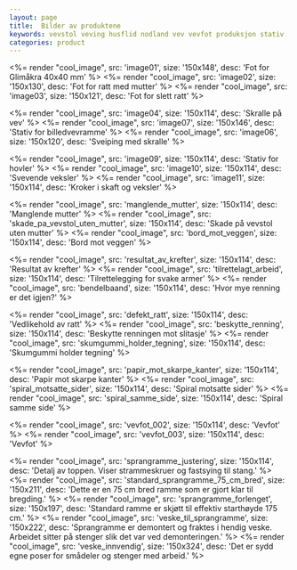 ```yaml
---
layout: page
title:  Bilder av produktene
keywords: vevstol veving husflid nodland vev vevfot produksjon stativ
categories: product
---
```


<%= render "cool_image", src: 'image01', size: '150x148', desc: 'Fot for Glimåkra 40x40 mm' %>
<%= render "cool_image", src: 'image02', size: '150x130', desc: 'Fot for ratt med mutter' %>
<%= render "cool_image", src: 'image03', size: '150x121', desc: 'Fot for slett ratt' %>

<%= render "cool_image", src: 'image04', size: '150x114', desc: 'Skralle på vev' %>
<%= render "cool_image", src: 'image07', size: '150x146', desc: 'Stativ for billedvevramme' %>
<%= render "cool_image", src: 'image06', size: '150x120', desc: 'Sveiping med skralle' %>

<%= render "cool_image", src: 'image09', size: '150x114', desc: 'Stativ for hovler' %>
<%= render "cool_image", src: 'image10', size: '150x114', desc: 'Svevende veksler' %>
<%= render "cool_image", src: 'image11', size: '150x114', desc: 'Kroker i skaft og veksler' %>

<%= render "cool_image", src: 'manglende_mutter', size: '150x114', desc: 'Manglende mutter' %>
<%= render "cool_image", src: 'skade_pa_vevstol_uten_mutter', size: '150x114', desc: 'Skade på vevstol uten mutter' %>
<%= render "cool_image", src: 'bord_mot_veggen', size: '150x114', desc: 'Bord mot veggen' %>

<%= render "cool_image", src: 'resultat_av_krefter', size: '150x114', desc: 'Resultat av krefter' %>
<%= render "cool_image", src: 'tilrettelagt_arbeid', size: '150x114', desc: 'Tilrettelegging for svake armer' %>
<%= render "cool_image", src: 'bendelbaand', size: '150x114', desc: 'Hvor mye renning er det igjen?' %>

<%= render "cool_image", src: 'defekt_ratt', size: '150x114', desc: 'Vedlikehold av ratt' %>
<%= render "cool_image", src: 'beskytte_renning', size: '150x114', desc: 'Beskytte renningen mot slitasje' %>
<%= render "cool_image", src: 'skumgummi_holder_tegning', size: '150x114', desc: 'Skumgummi holder tegning' %>

<%= render "cool_image", src: 'papir_mot_skarpe_kanter', size: '150x114', desc: 'Papir mot skarpe kanter' %>
<%= render "cool_image", src: 'spiral_motsatte_sider', size: '150x114', desc: 'Spiral motsatte sider' %>
<%= render "cool_image", src: 'spiral_samme_side', size: '150x114', desc: 'Spiral samme side' %>

<%= render "cool_image", src: 'vevfot_002', size: '150x114', desc: 'Vevfot' %>
<%= render "cool_image", src: 'vevfot_003', size: '150x114', desc: 'Vevfot' %>


<%= render "cool_image", src: 'sprangramme_justering', size: '150x114', desc: 'Detalj av toppen. Viser strammeskruer og fastsying til stang.' %>
<%= render "cool_image", src: 'standard_sprangramme_75_cm_bred', size: '150x211', desc: 'Dette er en 75 cm bred ramme som er gjort klar til bregding.' %>
<%= render "cool_image", src: 'sprangramme_forlenget', size: '150x197', desc: 'Standard ramme er skjøtt til effektiv starthøyde 175 cm.' %>
<%= render "cool_image", src: 'veske_til_sprangramme', size: '150x222', desc: 'Sprangramme er demontert og fraktes i hendig veske. Arbeidet sitter på stenger slik det var ved demonteringen.' %>
<%= render "cool_image", src: 'veske_innvendig', size: '150x324', desc: 'Det er sydd egne poser for smådeler og stenger med arbeid.' %>
